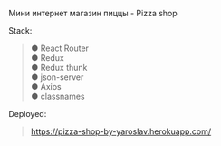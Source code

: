 Мини интернет магазин пиццы - Pizza shop  

Stack:  
  > ● React Router  
  ● Redux  
  ● Redux thunk  
  ● json-server  
  ● Axios  
  ● classnames  
  
 Deployed:  
  > https://pizza-shop-by-yaroslav.herokuapp.com/  
